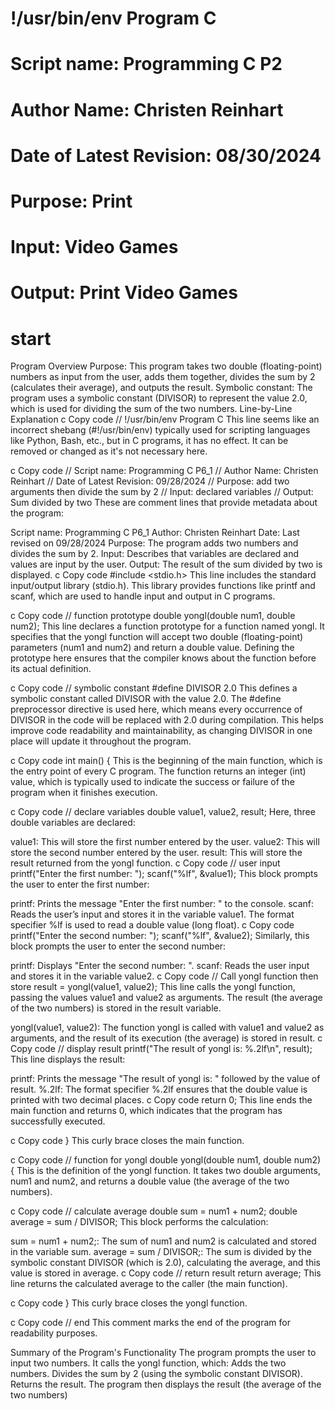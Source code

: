 # !/usr/bin/env Program C
# Script name: Programming C P2
# Author Name: Christen Reinhart
# Date of Latest Revision: 08/30/2024
# Purpose: Print
# Input: Video Games
# Output: Print Video Games

# start

Program Overview
Purpose: This program takes two double (floating-point) numbers as input from the user, adds them together, divides the sum by 2 (calculates their average), and outputs the result.
Symbolic constant: The program uses a symbolic constant (DIVISOR) to represent the value 2.0, which is used for dividing the sum of the two numbers.
Line-by-Line Explanation
c
Copy code
// !/usr/bin/env Program C
This line seems like an incorrect shebang (#!/usr/bin/env) typically used for scripting languages like Python, Bash, etc., but in C programs, it has no effect. It can be removed or changed as it's not necessary here.

c
Copy code
// Script name: Programming C P6_1
// Author Name: Christen Reinhart
// Date of Latest Revision: 09/28/2024
// Purpose: add two arguments then divide the sum by 2
// Input: declared variables
// Output: Sum divided by two
These are comment lines that provide metadata about the program:

Script name: Programming C P6_1
Author: Christen Reinhart
Date: Last revised on 09/28/2024
Purpose: The program adds two numbers and divides the sum by 2.
Input: Describes that variables are declared and values are input by the user.
Output: The result of the sum divided by two is displayed.
c
Copy code
#include <stdio.h>
This line includes the standard input/output library (stdio.h). This library provides functions like printf and scanf, which are used to handle input and output in C programs.

c
Copy code
// function prototype 
double yongl(double num1, double num2);
This line declares a function prototype for a function named yongl. It specifies that the yongl function will accept two double (floating-point) parameters (num1 and num2) and return a double value. Defining the prototype here ensures that the compiler knows about the function before its actual definition.

c
Copy code
// symbolic constant 
#define DIVISOR 2.0
This defines a symbolic constant called DIVISOR with the value 2.0. The #define preprocessor directive is used here, which means every occurrence of DIVISOR in the code will be replaced with 2.0 during compilation. This helps improve code readability and maintainability, as changing DIVISOR in one place will update it throughout the program.

c
Copy code
int main() {
This is the beginning of the main function, which is the entry point of every C program. The function returns an integer (int) value, which is typically used to indicate the success or failure of the program when it finishes execution.

c
Copy code
    // declare variables
    double value1, value2, result;
Here, three double variables are declared:

value1: This will store the first number entered by the user.
value2: This will store the second number entered by the user.
result: This will store the result returned from the yongl function.
c
Copy code
    // user input
    printf("Enter the first number: ");
    scanf("%lf", &value1);
This block prompts the user to enter the first number:

printf: Prints the message "Enter the first number: " to the console.
scanf: Reads the user’s input and stores it in the variable value1. The format specifier %lf is used to read a double value (long float).
c
Copy code
    printf("Enter the second number: ");
    scanf("%lf", &value2);
Similarly, this block prompts the user to enter the second number:

printf: Displays "Enter the second number: ".
scanf: Reads the user input and stores it in the variable value2.
c
Copy code
    // Call yongl function then store 
    result = yongl(value1, value2);
This line calls the yongl function, passing the values value1 and value2 as arguments. The result (the average of the two numbers) is stored in the result variable.

yongl(value1, value2): The function yongl is called with value1 and value2 as arguments, and the result of its execution (the average) is stored in result.
c
Copy code
    // display result
    printf("The result of yongl is: %.2lf\n", result);
This line displays the result:

printf: Prints the message "The result of yongl is: " followed by the value of result.
%.2lf: The format specifier %.2lf ensures that the double value is printed with two decimal places.
c
Copy code
    return 0;
This line ends the main function and returns 0, which indicates that the program has successfully executed.

c
Copy code
}
This curly brace closes the main function.

c
Copy code
// function for yongl
double yongl(double num1, double num2) {
This is the definition of the yongl function. It takes two double arguments, num1 and num2, and returns a double value (the average of the two numbers).

c
Copy code
    // calculate average
    double sum = num1 + num2;
    double average = sum / DIVISOR;
This block performs the calculation:

sum = num1 + num2;: The sum of num1 and num2 is calculated and stored in the variable sum.
average = sum / DIVISOR;: The sum is divided by the symbolic constant DIVISOR (which is 2.0), calculating the average, and this value is stored in average.
c
Copy code
    // return result
    return average;
This line returns the calculated average to the caller (the main function).

c
Copy code
}
This curly brace closes the yongl function.

c
Copy code
// end
This comment marks the end of the program for readability purposes.

Summary of the Program's Functionality
The program prompts the user to input two numbers.
It calls the yongl function, which:
Adds the two numbers.
Divides the sum by 2 (using the symbolic constant DIVISOR).
Returns the result.
The program then displays the result (the average of the two numbers)


